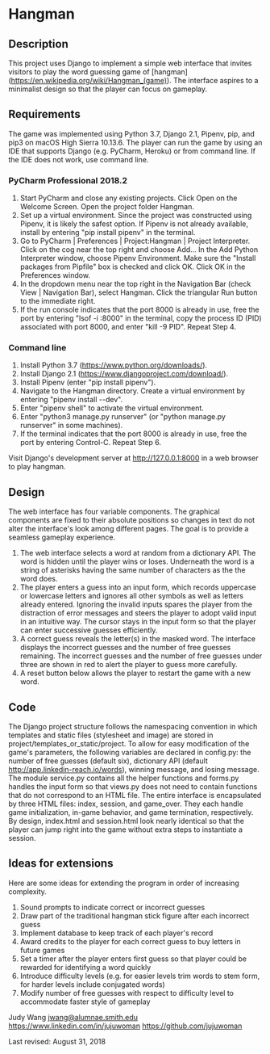 # Hangman

## Description
This project uses Django to implement a simple web interface that invites visitors to play the word guessing game of [hangman] (https://en.wikipedia.org/wiki/Hangman_(game)). The interface aspires to a minimalist design so that the player can focus on gameplay.

## Requirements
The game was  implemented using Python 3.7, Django 2.1, Pipenv, pip, and pip3 on macOS High Sierra 10.13.6. The player can run the game by using an IDE that supports Django (e.g. PyCharm, Heroku) or from command line. If the IDE does not work, use command line.

### PyCharm Professional 2018.2
1. Start PyCharm and close any existing projects. Click Open on the Welcome Screen. Open the project folder Hangman.
2. Set up a virtual environment. Since the project was constructed using Pipenv, it is likely the safest option. If Pipenv is not already available, install by entering "pip install pipenv" in the terminal.
3. Go to PyCharm | Preferences | Project:Hangman | Project Interpreter. Click on the cog near the top right and choose Add... In the Add Python Interpreter window, choose Pipenv Environment. Make sure the "Install packages from Pipfile" box is checked and click OK. Click OK in the Preferences window.  
4. In the dropdown menu near the top right in the Navigation Bar (check View | Navigation Bar), select Hangman. Click the triangular Run button to the immediate right.
5. If the run console indicates that the port 8000 is already in use, free the port by entering "lsof -i :8000" in the terminal, copy the process ID (PID) associated with port 8000, and enter "kill -9 PID". Repeat Step 4.

### Command line
1. Install Python 3.7 (https://www.python.org/downloads/).
2. Install Django 2.1 (https://www.djangoproject.com/download/).
3. Install Pipenv (enter "pip install pipenv").
4. Navigate to the Hangman directory. Create a virtual environment by entering "pipenv install --dev".
5. Enter "pipenv shell" to activate the virtual environment.
6. Enter "python3 manage.py runserver" (or "python manage.py runserver" in some machines).
7. If the terminal indicates that the port 8000 is already in use, free the port by entering Control-C. Repeat Step 6.

Visit Django's development server at http://127.0.0.1:8000 in a web browser to play hangman.

## Design
The web interface has four variable components. The graphical components are fixed to their absolute positions so changes in text do not alter the interface's look among different pages. The goal is to provide a seamless gameplay experience.
1. The web interface selects a word at random from a dictionary API. The word is hidden until the player wins or loses. Underneath the word is a string of asterisks having the same number of characters as the the word does.
2. The player enters a guess into an input form, which records uppercase or lowercase letters and ignores all other symbols as well as letters already entered. Ignoring the invalid inputs spares the player from the distraction of error messages and steers the player to adopt valid input in an intuitive way. The cursor stays in the input form so that the player can enter successive guesses efficiently. 
3. A correct guess reveals the letter(s) in the masked word. The interface displays the incorrect guesses and the number of free guesses remaining. The incorrect guesses and the number of free guesses under three are shown in red to alert the player to guess more carefully. 
4. A reset button below allows the player to restart the game with a new word. 

## Code
The Django project structure follows the namespacing convention in which templates and static files (stylesheet and image) are stored in project/templates_or_static/project. To allow for easy modification of the game's parameters, the following variables are declared in config.py: the number of free guesses (default six), dictionary API (default http://app.linkedin-reach.io/words), winning message, and losing message. The module service.py contains all the helper functions and forms.py handles the input form so that views.py does not need to contain functions that do not correspond to an HTML file. The entire interface is encapsulated by three HTML files: index, session, and game_over. They each handle game initialization, in-game behavior, and game termination, respectively. By design, index.html and session.html look nearly identical so that the player can jump right into the game without extra steps to instantiate a session.  

## Ideas for extensions
Here are some ideas for extending the program in order of increasing complexity.
1. Sound prompts to indicate correct or incorrect guesses
2. Draw part of the traditional hangman stick figure after each incorrect guess
3. Implement database to keep track of each player's record
4. Award credits to the player for each correct guess to buy letters in future games
5. Set a timer after the player enters first guess so that player could be rewarded for identifying a word quickly
6. Introduce difficulty levels (e.g. for easier levels trim words to stem form, for harder levels include conjugated words)
7. Modify number of free guesses with respect to difficulty level to accommodate faster style of gameplay

Judy Wang
jwang@alumnae.smith.edu
https://www.linkedin.com/in/jujuwoman
https://github.com/jujuwoman

Last revised: August 31, 2018
